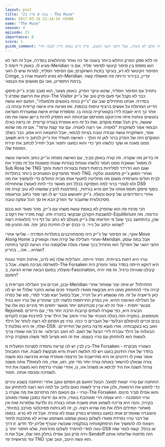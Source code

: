 ```yaml
---
layout: post
title: "עונה 4 פרק 21 - The Muse"
date: 2017-03-16 22:34:14 +0300
name: "The Muse"
season: 4
episode: 21
importance: 0
score: 1
guide_comment: "חצי אחד סתם לא משהו, אבל החצי השני מזעזע. פרק גרוע באופן חריג לעונה הזו"
---
```

זה ללא ספק הפרק החלש ביותר בעונה עד כה ואחד מהחלשים בסדרה, אבל זה חצי לא מגיע לו. באופן די דומה ל-Meridian הוא מזפזפ בין סיפור קיטשי לסיפור סליזי, אם כי הסיפור הקיטשי לא רע, בעיקר בזכות השחקנים; וגם הסיפור הסליזי, למרות שיש לו רגעי Cringe, לא מגיע לזוועות שהיו ב-Meridian. עדיין, בבירור הייתה פה פאשלה קשה ברמת התסריט, ואני גם מאשים את הבמאי.

נתחיל עם הסיפור הסליזי, שהוא עיקר הפרק. באופן מצער, הוא סובב סביב ג'ייק סיסקו ונותן את הרושם שפרט ל-The Visitor כבר לא נקבל אף פעם פרק טוב של ג'ייק בסדרה. אנחנו מתחילים שוב עם "ג'ייק בוהה באנשים מלמעלה", הפעם הוא עושה הרייט המרגלת על אנשים ברציף טיסות נכנסות. ואז מגיעה איזו אישה קריפית ובוהה בו. אחר כך היא יושבת לידו בקווארקייה ובוהה בו. ומספרת שהיא אישה שמעוררת השראה באנשים ונותנת איזה ארכיטקט מפורסם שבזכותה הוא הפסיק להיות ביישן ועשה את מה שעשה, ורק חבל שמת מוקדם. ואת כל זה היא אומרת בצורה קריפית. זה נראה כאילו הבמאי אמר לשחקנית "לאמיה. אני רוצה לאמיה. עם עוד קצת ערפד". אם זה מה שהוא אמר, השחקנית עושה עבודה טובה בציות לבמאי, אבל התוצאה היא אסון. כבר בשלב המוקדם הזה של הפרק ברור לאן זה הולך - האישה תעודד את ג'ייק לכתוב כי היא תשאב ממנו מאנה או שקר כלשהו תוך כדי והוא כמעט יתפגר אבל יתחיל לכתוב את יצירת המופת שלו.

זה בדיוק מה שקורה. וזה קורה באופן מביך, עם האישה מפתה וג'ייק כותב והאישה עושה לו מסאז' ושואבת ממנו חומר כלשהו וגונחת בצורות שונות ומשונות וכל זה מזכיר את Sub Rosa של TNG שגם הוא הדרדר לסליזיות ברמות דומות ובצורות דומות והפך לאחד מהפרקים המגוחכים ביותר בתולדות TNG. ואחרי הסשן ג'ייק מתמוטט ונלקח לבית חולים והערפדה משום מה מחליטה לחטוף אותו מבית החולים כדי להמשיך את מה שהתחילה (ולא לגמרי ברור למה הפסיקה בכלל חוץ מאשר כדי לתת לאנשי DS9 הזדמנות להבין שמשהו לא טוב קורה פה). בסוף סיסקו תופס אותה על חם והיא בורחת, אחרי ניימדרופינג של קיטס וכאלה. ג'ייק יתאושש וכבר יש לו חצי ספר כתוב וטראומה פסיכולוגית שתעבור עד הפרק הבא אז סך הכל עסקה טובה.

הכי מרגיז פה הוא שהפרק לא באמת עושה משהו עם ג'ייק. מהר מאוד הוא נכנס למשבצת הקורבן שבקושי בהכרה וזהו. קצת מזכיר את דקס ב-Equilibrium וכדומה. מה שכן, בהתחשב בכך שעל פי הודאתו שלו ג'ייק מעולם לא כתב על דף נייר (הלאמיה רוצה שהוא יכתוב על נייר. כי ככה) יש לו חתיכת כתב יפה. מה ההגיון פה?

אוקיי, אז הסיפור של ג'ייק היה מהמחורבנים בתולדות הסדרה - שלישי אחרי Move Along Home ואחרי העלילה של קירה ואודו וקווארק ב-Meridian. אבל במה עוסק החצי השני של הפרק? הוא מתחיל בכך שאודו מגלה שלוקסנה טרוי הגיעה לבקר בתחנה ושהיא... אה... בהריון?

טרוי היא דמות בעייתית. תמיד הייתה. העלילות שלה (או לרוב, איתה) תמיד נוטות לפארסה מביכה משהו. אבל ב-The Forsaken היא דווקא הייתה בסדר גמור והפרק היה מוצלח; בפעם הבאה שהיא הגיעה, ב-Fascination, קיבלנו שטויות כרגיל. אז מה יהיה הפעם?

ובכן, זוכרים איך העלילה הקריפית ב-Meridian התחילה? יש איזה יצור שמחזר אחרי קירה וכדי להתחמק ממנו היא מבקשת מאודו להעמיד פנים שהוא החבר שלה? אז יש לנו כאן וריאציה על זה. מה שנשמע רע על הנייר, אבל בפועל יוצא סביר למדי, סוג של כפרה על העלילה האיומה ההיא. אין בפרק התייחסות כלשהי לכך שההריון של טרוי הוא בגיל מבוגר יחסית - אולי זה לא עניין מבחינתם יותר מאשר יחסים חד מיניים כמו אלו של Rejoined. הבעיה היא, כפי שקורה לעתים קרובות הרבה יותר מדי, עם חייזרים מטופשים. במקרה הזה בעלה הנוכחי של טרוי והאב של הילד שייך לתרבות שבה לוקחים בנים זכרים לטיפולם הבלעדי של הגברים כי ככה. טרוי מן הסתם לא רוצה לוותר על הילד שלה, אז היא נמלטת ל-DS9. האב בא בעקבותיה. אודו מוצא פרצה בחוק של החייזרים: הבעלות על הילד עוברת לידי הבעל של האם. לא האב הביולוגי. אז כל מה שאודו צריך לעשות הוא להתחתן עם טרוי בעצמו. את זה הוא מציע! למד משהו ממקרה קירה.

בין לבין יש לנו קריצה נחמדה לסצינת המעלית מ-The Forsaken - כשטרוי מבקרת בחדר של אודו התינוק בועט ויש לה חולשה רגעית והיא מבקשת לשבת. אודו המבוהל אומר שאין לו רהיטים אז היא מתיישבת על הרצפה ואומרת שהיא מרגישה כמו משנה צורה שנאלץ להישאר באותה צורה יותר מדי זמן. רגע, אודו, מה לעזאזל? אתה משנה צורה! תשנה את היד לכיסא או משהו! אה, נו, אחרי שטרוי נרדמת הוא משנה את היד לשמיכה ומכסה אותה. חמוד.

החתונה עם טרוי יוצאת לפועל. הבעל הזועם מן הסתם עוקב אחרי החתונה בשבע עיניים כדי לחפש את הרמאות, ולכן אודו צריך לשאת נאום נלהב על למה הוא רוצה להתחתן עם טרוי - גם הנאום הזה מרפרנס את מה שקרה ב-The Forsaken והוא אפילו סביר מינוס. טרוי המסכנה - היא עצמה הרי מאוהבת באודו, והיא גם יודעת כמובן שאודו מאוהב בקירה, והנה היא צריכה לשמוע אותו משבח אותה בצורה כזו ולדעת שלמרות זאת אין מאחורי המילים הללו את מה שהיא רוצה. כן, זה לא ניתוח פסיכולוגי מורכב במיוחד, והעובדה שאומרים אותו כמעט במפורש בפרק עצמו לא עוזרת. אבל זה לא נורא. בסופו של דבר טרוי נפרדת מאודו לשלום באופן שממנו משתמע שהיא לא מתכננת לחזור ויוצאת לה להמשיך את הרפתקאותיה בגלקסיה שעכשיו יצטרף אליהן ילד חדש. זו דרך נאה למדי להיפרד לשלום מהדמות, שלא תחזור יותר ב-DS9 או בכלל. קשה לומר שזה היה פרק טוב אפילו בחלק הזה שלו, אבל את ה-Sendoff הזה מדמות שליוותה אותנו עוד מראשית ימי TNG הוא עשה היטב, וטוב שכך.
